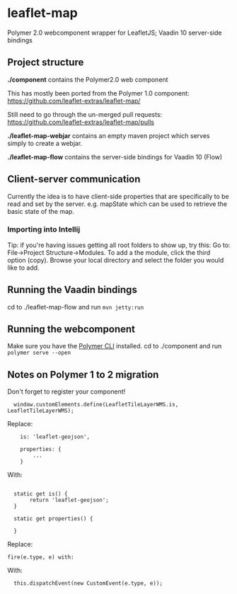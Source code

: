 # leaflet-map

Polymer 2.0 webcomponent wrapper for LeafletJS;
Vaadin 10 server-side bindings

## Project structure
**./component** contains the Polymer2.0 web component

This has mostly been ported from the Polymer 1.0 component:
https://github.com/leaflet-extras/leaflet-map/

Still need to go through the un-merged pull requests:
https://github.com/leaflet-extras/leaflet-map/pulls

**./leaflet-map-webjar** contains an empty maven project which serves simply to create a webjar. 

**./leaflet-map-flow** contains the server-side bindings for Vaadin 10 (Flow)

## Client-server communication

Currently the idea is to have client-side properties that are specifically to be read and set by the server.
e.g. mapState which can be used to retrieve the basic state of the map.

### Importing into Intellij
Tip: if you're having issues getting all root folders to show up, try this:
Go to: File->Project Structure->Modules.
To add a the module, click the third option (copy). Browse your local directory and select the folder you would like to add.

## Running the Vaadin bindings
cd to ./leaflet-map-flow and run `mvn jetty:run`

## Running the webcomponent
Make sure you have the [Polymer CLI](https://www.npmjs.com/package/polymer-cli) installed.
cd to ./component and run `polymer serve --open`

## Notes on Polymer 1 to 2 migration
Don't forget to register your component!
```$xslt
  window.customElements.define(LeafletTileLayerWMS.is, LeafletTileLayerWMS);
```

Replace:
```$js
	is: 'leaflet-geojson',

	properties: {
	    ...
	}

```

With:
```$js

  static get is() {
	   return 'leaflet-geojson';
  }
  
  static get properties() {
  
  }
```

Replace:
```$js
fire(e.type, e) with:
```
With:
          
```
  this.dispatchEvent(new CustomEvent(e.type, e));
```
